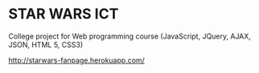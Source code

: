 # STAR WARS ICT
College project for Web programming course (JavaScript, JQuery, AJAX, JSON, HTML 5, CSS3)

http://starwars-fanpage.herokuapp.com/
